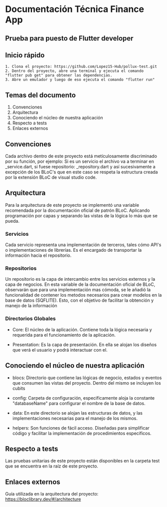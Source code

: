 # Documentación Técnica Finance App
## Prueba para puesto de Flutter developer

## Inicio rápido

    1. Clona el proyecto: https://github.com/Lopez15-Hub/pollux-test.git
    2. Dentro del proyecto, abre una terminal y ejecuta el comando "flutter pub get" para obtener las dependencias.
    3. Abre un emulador y luego de eso ejecuta el comando "flutter run"

## Temas del documento

1. Convenciones
2. Arquitectura
3. Conociendo el núcleo de nuestra aplicación
4. Respecto a tests
5. Enlaces externos

## Convenciones

Cada archivo dentro de este proyecto está metículosamente discriminado por su función, por ejemplo: Si es un servicio el archivo va a terminar en \_service.dart, si fuese repositorio: \_repository.dart y así sucesivamente a excepción de los BLoC's que en este caso se respeta la estructura creada por la extensión BLoC de visual studio code.

## Arquitectura

Para la arquitectura de este proyecto se implementó una variable recomendada por la documentación oficial de patrón BLoC. Aplicando programación por capas y separando las vistas de la lógica lo más que se pueda.

### Servicios

Cada servicio representa una implementación de terceros, tales cómo API's o implementaciones de librerías. Es el encargado de transportar la información hacia el repositorio.

### Repositorios

Un repositorio es la capa de intercambio entre los servicios externos y la capa de negocios. En esta variable de la documentación oficial de BLoC, observarán que para una implementación mas cómoda, se le añadió la funcionalidad de contener los metodos necesarios para crear modelos en la base de datos (SQFLITE). Esto, con el objetivo de facilitar la obtención y manejo de la información

### Directorios Globales

- Core: El núcleo de la aplicación. Contiene toda la lógica necesaria y requerida para el funcionamiento de la aplicación.

- Presentation: Es la capa de presentación. En ella se alojan los diseños que verá el usuario y podrá interactuar con el.

## Conociendo el núcleo de nuestra aplicación

- blocs: Directorio que contiene las lógicas de negocio, estados y eventos que consumen las vistas del proyecto. Dentro del mismo se incluyen los cubits
- config: Carpeta de configuración, especificamente aloja la constante "databaseName" para configurar el nombre de la base de datos.

- data: En este directorio se alojan las estructuras de datos, y las implementaciones necesarias para el manejo de los mismos.

- helpers: Son funciones de fácil acceso. Diseñadas para simplificar código y facilitar la implementación de procedimientos especificos.

## Respecto a tests

Las pruebas unitarias de este proyecto están disponibles en la carpeta test que se encuentra en la raíz de este proyecto.


## Enlaces externos


Guía utilizada en la arquitectura del proyecto: https://bloclibrary.dev/#/architecture
